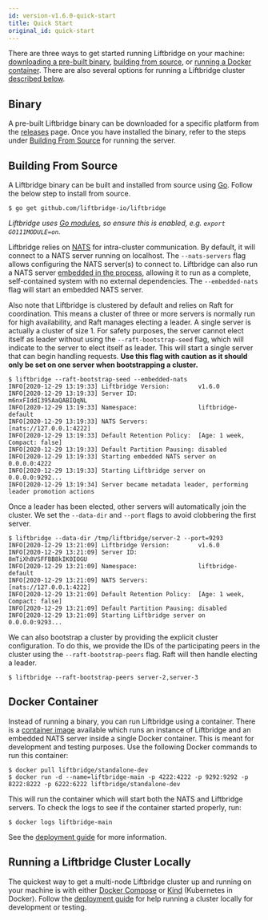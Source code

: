 ```yaml
---
id: version-v1.6.0-quick-start
title: Quick Start
original_id: quick-start
---
```


There are three ways to get started running Liftbridge on your machine:
[downloading a pre-built binary](#binary), [building from source](#building-from-source),
or [running a Docker container](#docker-container). There are also several
options for running a Liftbridge cluster [described below](#running-a-liftbridge-cluster-locally).

## Binary

A pre-built Liftbridge binary can be downloaded for a specific platform from
the [releases](https://github.com/liftbridge-io/liftbridge/releases) page. Once
you have installed the binary, refer to the steps under [Building From
Source](#building-from-source) for running the server.

## Building From Source

A Liftbridge binary can be built and installed from source using
[Go](https://golang.org/doc/install). Follow the below step to install from
source.

```shell
$ go get github.com/liftbridge-io/liftbridge
```
*Liftbridge uses [Go modules](https://github.com/golang/go/wiki/Modules), so
ensure this is enabled, e.g. `export GO111MODULE=on`.*

Liftbridge relies on [NATS](https://github.com/nats-io/nats-server) for
intra-cluster communication. By default, it will connect to a NATS server
running on localhost. The `--nats-servers` flag allows configuring the NATS
server(s) to connect to. Liftbridge can also run a NATS server [embedded in the
process](./embedded_nats.md), allowing it to run as a complete, self-contained
system with no external dependencies. The `--embedded-nats` flag will start an
embedded NATS server.

Also note that Liftbridge is clustered by default and relies on Raft for
coordination. This means a cluster of three or more servers is normally run
for high availability, and Raft manages electing a leader. A single server is
actually a cluster of size 1. For safety purposes, the server cannot elect
itself as leader without using the `--raft-bootstrap-seed` flag, which will
indicate to the server to elect itself as leader. This will start a single
server that can begin handling requests. **Use this flag with caution as it should
only be set on one server when bootstrapping a cluster.**

```shell
$ liftbridge --raft-bootstrap-seed --embedded-nats
INFO[2020-12-29 13:19:33] Liftbridge Version:        v1.6.0
INFO[2020-12-29 13:19:33] Server ID:                 m6nxFIddI395AaQABIQqNL
INFO[2020-12-29 13:19:33] Namespace:                 liftbridge-default
INFO[2020-12-29 13:19:33] NATS Servers:              [nats://127.0.0.1:4222]
INFO[2020-12-29 13:19:33] Default Retention Policy:  [Age: 1 week, Compact: false]
INFO[2020-12-29 13:19:33] Default Partition Pausing: disabled
INFO[2020-12-29 13:19:33] Starting embedded NATS server on 0.0.0.0:4222
INFO[2020-12-29 13:19:33] Starting Liftbridge server on 0.0.0.0:9292...
INFO[2020-12-29 13:19:34] Server became metadata leader, performing leader promotion actions
```

Once a leader has been elected, other servers will automatically join the cluster.
We set the `--data-dir` and `--port` flags to avoid clobbering the first server.

```shell
$ liftbridge --data-dir /tmp/liftbridge/server-2 --port=9293
INFO[2020-12-29 13:21:09] Liftbridge Version:        v1.6.0
INFO[2020-12-29 13:21:09] Server ID:                 8mTiXh8VSFFBB8kIK0IOGU
INFO[2020-12-29 13:21:09] Namespace:                 liftbridge-default
INFO[2020-12-29 13:21:09] NATS Servers:              [nats://127.0.0.1:4222]
INFO[2020-12-29 13:21:09] Default Retention Policy:  [Age: 1 week, Compact: false]
INFO[2020-12-29 13:21:09] Default Partition Pausing: disabled
INFO[2020-12-29 13:21:09] Starting Liftbridge server on 0.0.0.0:9293...
```

We can also bootstrap a cluster by providing the explicit cluster configuration.
To do this, we provide the IDs of the participating peers in the cluster using the
`--raft-bootstrap-peers` flag. Raft will then handle electing a leader.

```shell
$ liftbridge --raft-bootstrap-peers server-2,server-3
```

## Docker Container

Instead of running a binary, you can run Liftbridge using a container. There is
a [container image](https://hub.docker.com/r/liftbridge/standalone-dev)
available which runs an instance of Liftbridge and an embedded NATS server
inside a single Docker container. This is meant for development and testing
purposes. Use the following Docker commands to run this container:

```shell
$ docker pull liftbridge/standalone-dev
$ docker run -d --name=liftbridge-main -p 4222:4222 -p 9292:9292 -p 8222:8222 -p 6222:6222 liftbridge/standalone-dev
```

This will run the container which will start both the NATS and Liftbridge
servers. To check the logs to see if the container started properly, run:

```shell
$ docker logs liftbridge-main
```

See the [deployment guide](./deployment.md) for more information.

## Running a Liftbridge Cluster Locally

The quickest way to get a multi-node Liftbridge cluster up and running on your
machine is with either [Docker Compose](https://docs.docker.com/compose) or
[Kind](https://kind.sigs.k8s.io) (Kubernetes in Docker). Follow the
[deployment guide](./deployment.md) for help running a cluster locally for
development or testing.
